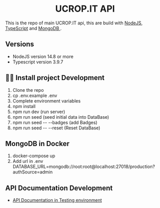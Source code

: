 <div style="text-align: center">
    <h1>UCROP.IT API </h1>
</div>

<p>
  This is the repo of main UCROP.IT api, this are build with <a href="https://nodejs.dev/">NodeJS</a>, <a href="https://www.typescriptlang.org/">TypeScript</a> and <a href="https://www.mongodb.com/">MongoDB </a>.
</p>

## Versions

- NodeJS version 14.8 or more
- Typescript version 3.9.7

## 👨‍💻 Install project Development

1. Clone the repo
2. cp .env.example .env
3. Complete environment variables
4. npm install
5. npm run dev (run server)
6. npm run seed (seed initial data into DataBase)
7. npm run seed -- --badges (add Badges)
8. npm run seed -- --reset (Reset DataBase)

## MongoDB in Docker

1. docker-compose up
2. Add url in .env DATABASE_URL=mongodb://root:root@localhost:27018/production?authSource=admin

## API Documentation Development

- [API Documentation in Testing environment](https://devapi.ucrop.it/api-docs/#/)
